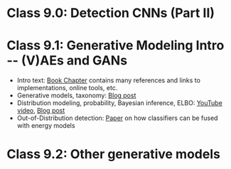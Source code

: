 # Class 9.0: Detection CNNs (Part II)

# Class 9.1: Generative Modeling Intro -- (V)AEs and GANs

- Intro text: [Book Chapter](https://arxiv.org/pdf/2207.03887) contains many references and links to implementations, online tools, etc.
- Generative models, taxonomy: [Blog post](https://lilianweng.github.io/posts/2021-07-11-diffusion-models/)
- Distribution modeling, probability, Bayesian inference, ELBO: [YouTube video](https://youtu.be/DYRK0-_K2UU?t=482), [Blog post](https://lilianweng.github.io/posts/2018-08-12-vae/)
- Out-of-Distribution detection: [Paper](https://arxiv.org/abs/1912.03263) on how classifiers can be fused with energy models

# Class 9.2: Other generative models

